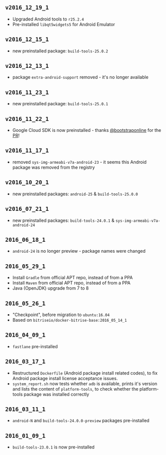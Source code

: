 ## `v2016_12_19_1`

* Upgraded Android tools to `r25.2.4`
* Pre-installed `libqt5widgets5` for Android Emulator


## `v2016_12_15_1`

* new preinstalled package: `build-tools-25.0.2`


## `v2016_12_13_1`

* package `extra-android-support` removed - it's no longer available


## `v2016_11_23_1`

* new preinstalled package: `build-tools-25.0.1`


## `v2016_11_22_1`

* Google Cloud SDK is now preinstalled - thanks [@bootstraponline](https://github.com/bootstraponline) for the [PR](https://github.com/bitrise-docker/android/pull/36)!


## `v2016_11_17_1`

* removed `sys-img-armeabi-v7a-android-23` - it seems this Android package was removed from the registry


## `v2016_10_20_1`

* new preinstalled packages: `android-25` & `build-tools-25.0.0`


## `v2016_07_21_1`

* new preinstalled packages: `build-tools-24.0.1` & `sys-img-armeabi-v7a-android-24`


## `2016_06_18_1`

* `android-24` is no longer preview - package names were changed


## `2016_05_29_1`

* Install `Gradle` from official APT repo, instead of from a PPA
* Install `Maven` from official APT repo, instead of from a PPA
* Java (OpenJDK) upgrade from 7 to 8


## `2016_05_26_1`

* "Checkpoint", before migration to `ubuntu:16.04`
* Based on `bitriseio/docker-bitrise-base:2016_05_14_1`


## `2016_04_09_1`

* `fastlane` pre-installed

## `2016_03_17_1`

* Restructured `Dockerfile` (Android package install related codes), to fix
  Android package install license acceptance issues.
* `system_report.sh` now tests whether `adb` is available, prints it's version
  and lists the content of `platform-tools`, to check whether the platform-tools
  package was installed correctly

## `2016_03_11_1`

* `android-N` and `build-tools-24.0.0-preview` packages pre-installed

## `2016_01_09_1`

* `build-tools-23.0.1` is now pre-installed
